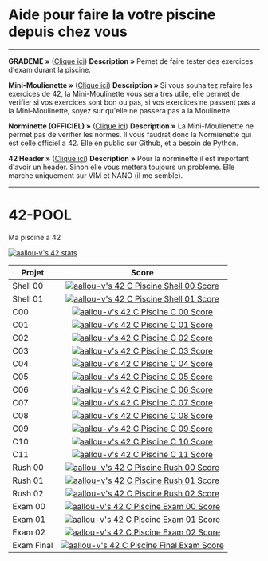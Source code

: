# Aide pour faire la votre piscine depuis chez vous
----------------------------------------------------

**GRADEME »** ([Clique ici](https://grademe.fr/))
 **Description »** Pemet de faire tester des exercices d'exam durant la piscine.

**Mini-Moulienette »** ([Clique ici](https://github.com/khairulhaaziq/mini-moulinette))
 **Description »** Si vous souhaitez refaire les exercices de 42, la Mini-Moulinette vous sera tres utile, elle permet de verifier si vos exercices sont bon ou pas, si vos exercices ne passent pas a la Mini-Moulinette, soyez sur qu'elle ne passera pas a la Moulinette.


**Norminette (OFFICIEL) »** ([Clique ici](https://github.com/42School/norminette))
 **Description »** La Mini-Moulienette ne permet pas de verifier les normes. Il vous faudrat donc la Normienette qui est celle officiel a 42. Elle en public sur Github, et a besoin de Python.


**42 Header »** ([Clique ici](https://github.com/42Paris/42header))
 **Description »** Pour la norminette il est important d'avoir un header. Sinon elle vous mettera toujours un probleme. Elle marche uniquement sur VIM et NANO (il me semble).

-------------------------------------------------------------------------------------------------

# 42-POOL
Ma piscine a 42

[![aallou-v's 42 stats](https://badge42.vercel.app/api/v2/clkit35uv000608l7iaajx9au/stats?cursusId=9&coalitionId=undefined)](https://www.youtube.com/watch?v=dQw4w9WgXcQ)

| Projet | Score |
|----------|:----------------:|
| Shell 00 | [![aallou-v's 42 C Piscine Shell 00 Score](https://badge42.vercel.app/api/v2/clkit35uv000608l7iaajx9au/project/3144387)]() |
| Shell 01 | [![aallou-v's 42 C Piscine Shell 01 Score](https://badge42.vercel.app/api/v2/clkit35uv000608l7iaajx9au/project/3144773)]() |
| C00 | [![aallou-v's 42 C Piscine C 00 Score](https://badge42.vercel.app/api/v2/clkit35uv000608l7iaajx9au/project/3148120)](https://github.com/Ratsock6/Piscine-42-JULY-2023/tree/main/C00) |
| C01 | [![aallou-v's 42 C Piscine C 01 Score](https://badge42.vercel.app/api/v2/clkit35uv000608l7iaajx9au/project/3150961)](https://github.com/Ratsock6/Piscine-42-JULY-2023/tree/main/C01) |
| C02 | [![aallou-v's 42 C Piscine C 02 Score](https://badge42.vercel.app/api/v2/clkit35uv000608l7iaajx9au/project/3150988)](https://github.com/Ratsock6/Piscine-42-JULY-2023/tree/main/C02) |
| C03 | [![aallou-v's 42 C Piscine C 03 Score](https://badge42.vercel.app/api/v2/clkit35uv000608l7iaajx9au/project/3153810)](https://github.com/Ratsock6/Piscine-42-JULY-2023/tree/main/C03) |
| C04 | [![aallou-v's 42 C Piscine C 04 Score](https://badge42.vercel.app/api/v2/clkit35uv000608l7iaajx9au/project/3154540)](https://github.com/Ratsock6/Piscine-42-JULY-2023/tree/main/C04) |
| C05 | [![aallou-v's 42 C Piscine C 05 Score](https://badge42.vercel.app/api/v2/clkit35uv000608l7iaajx9au/project/3158879)](https://github.com/Ratsock6/Piscine-42-JULY-2023/tree/main/C05) |
| C06 | [![aallou-v's 42 C Piscine C 06 Score](https://badge42.vercel.app/api/v2/clkit35uv000608l7iaajx9au/project/3161346)](https://github.com/Ratsock6/Piscine-42-JULY-2023/tree/main/C06) |
| C07 | [![aallou-v's 42 C Piscine C 07 Score](https://badge42.vercel.app/api/v2/clkit35uv000608l7iaajx9au/project/3165861)](https://github.com/Ratsock6/Piscine-42-JULY-2023/tree/main/C07) |
| C08 | [![aallou-v's 42 C Piscine C 08 Score](https://badge42.vercel.app/api/v2/clkit35uv000608l7iaajx9au/project/3171962)](https://github.com/Ratsock6/Piscine-42-JULY-2023/tree/main/C08) |
| C09 | [![aallou-v's 42 C Piscine C 09 Score](https://badge42.vercel.app/api/v2/clkit35uv000608l7iaajx9au/project/3179044)](https://github.com/Ratsock6/Piscine-42-JULY-2023/tree/main/C09) |
| C10 | [![aallou-v's 42 C Piscine C 10 Score](https://badge42.vercel.app/api/v2/clkit35uv000608l7iaajx9au/project/3201008)](https://github.com/Ratsock6/Piscine-42-JULY-2023/tree/main/C10) |
| C11 | [![aallou-v's 42 C Piscine C 11 Score](https://badge42.vercel.app/api/v2/clkit35uv000608l7iaajx9au/project/3194233)](https://github.com/Ratsock6/Piscine-42-JULY-2023/tree/main/C11) |
| Rush 00 | [![aallou-v's 42 C Piscine Rush 00 Score](https://badge42.vercel.app/api/v2/clkit35uv000608l7iaajx9au/project/3151012)](https://github.com/Ratsock6/Piscine-42-JULY-2023/tree/main/Rush00/ex00) |
| Rush 01 | [![aallou-v's 42 C Piscine Rush 01 Score](https://badge42.vercel.app/api/v2/clkit35uv000608l7iaajx9au/project/3168737)](https://github.com/Ratsock6/Piscine-42-JULY-2023/tree/main/Rush01-fail) |
| Rush 02 | [![aallou-v's 42 C Piscine Rush 02 Score](https://badge42.vercel.app/api/v2/clkit35uv000608l7iaajx9au/project/3183730)](https://github.com/Ratsock6/Piscine-42-JULY-2023/tree/main/Rush02/ex00) |
| Exam 00 | [![aallou-v's 42 C Piscine Exam 00 Score](https://badge42.vercel.app/api/v2/clkit35uv000608l7iaajx9au/project/3146560)](https://www.youtube.com/watch?v=dQw4w9WgXcQ) |
| Exam 01 | [![aallou-v's 42 C Piscine Exam 01 Score](https://badge42.vercel.app/api/v2/clkit35uv000608l7iaajx9au/project/3164787)](https://www.youtube.com/watch?v=dQw4w9WgXcQ) |
| Exam 02 | [![aallou-v's 42 C Piscine Exam 02 Score](https://badge42.vercel.app/api/v2/clkit35uv000608l7iaajx9au/project/3181863)](https://www.youtube.com/watch?v=dQw4w9WgXcQ) |
| Exam Final | [![aallou-v's 42 C Piscine Final Exam Score](https://badge42.vercel.app/api/v2/clkit35uv000608l7iaajx9au/project/3194645)](https://www.youtube.com/watch?v=dQw4w9WgXcQ) |
